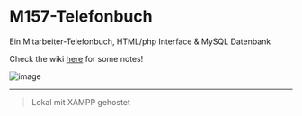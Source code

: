 # M157-Telefonbuch

Ein Mitarbeiter-Telefonbuch, HTML/php Interface &amp; MySQL Datenbank

Check the wiki [here](https://github.com/sandrolenz/M157-Telefonbuch/wiki/Notes) for some notes!

![image](https://user-images.githubusercontent.com/59011553/138664913-5421f9bb-7b62-4962-b0f1-d5c2a45020c7.png)

---

> Lokal mit XAMPP gehostet
